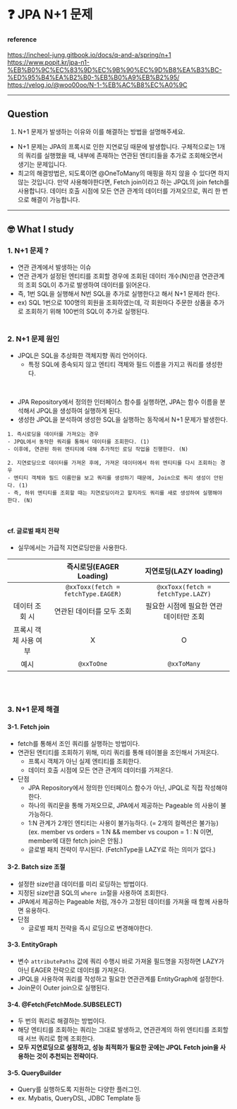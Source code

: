 # :question: JPA N+1 문제

#### reference
https://incheol-jung.gitbook.io/docs/q-and-a/spring/n+1<br>
https://www.popit.kr/jpa-n1-%EB%B0%9C%EC%83%9D%EC%9B%90%EC%9D%B8%EA%B3%BC-%ED%95%B4%EA%B2%B0-%EB%B0%A9%EB%B2%95/<br>
https://velog.io/@woo00oo/N-1-%EB%AC%B8%EC%A0%9C
<hr>

## Question
1. N+1 문제가 발생하는 이유와 이를 해결하는 방법을 설명해주세요.
- N+1 문제는 JPA의 프록시로 인한 지연로딩 때문에 발생합니다. 구체적으로는 1개의 쿼리를 실행했을 때, 내부에 존재하는 연관된 엔티티들을 추가로 조회해오면서 생기는 문제입니다.
- 최고의 해결방법은, 되도록이면 @OneToMany의 매핑을 하지 않을 수 있다면 하지 않는 것입니다. 만약 사용해야한다면, Fetch join이라고 하는 JPQL의 join fetch를 사용합니다. 데이터 호출 시점에 모든 연관 관계의 데이터를 가져오므로, 쿼리 한 번으로 해결이 가능합니다.
<hr>

## :nerd_face:	What I study
### 1. N+1 문제 ?
- 연관 관계에서 발생하는 이슈
- 연관 관계가 설정된 엔티티를 조회할 경우에 조회된 데이터 개수(N)만큼 연관관계의 조회 SQL이 추가로 발생하여 데이터를 읽어온다.
- 즉, 1번 SQL을 실행해서 N번 SQL을 추가로 실행한다고 해서 N+1 문제라 한다.
- ex) SQL 1번으로 100명의 회원을 조회하였는데, 각 회원마다 주문한 상품을 추가로 조회하기 위해 100번의 SQL이 추가로 실행된다.
<br><br>

### 2. N+1 문제 원인
- JPQL은 SQL을 추상화한 객체지향 쿼리 언어이다.
  - 특정 SQL에 종속되지 않고 엔티티 객체와 필드 이름을 가지고 쿼리를 생성한다.

<br>

- JPA Repository에서 정의한 인터페이스 함수를 실행하면, JPA는 함수 이름을 분석해서 JPQL을 생성하여 실행하게 된다.
- 생성한 JPQL을 분석하여 생성한 SQL을 실행하는 동작에서 N+1 문제가 발생한다.

```
1. 즉시로딩을 데이터를 가져오는 경우
- JPQL에서 동작한 쿼리를 통해서 데이터를 조회한다. (1)
- 이후에, 연관된 하위 엔티티에 대해 추가적인 로딩 작업을 진행한다. (N)

2. 지연로딩으로 데이터를 가져온 후에, 가져온 데이터에서 하위 엔티티를 다시 조회하는 경우
- 엔티티 객체와 필드 이름만을 보고 쿼리를 생성하기 때문에, Join으로 쿼리 생성이 안된다. (1)
- 즉, 하위 엔티티를 조회할 때는 지연로딩이라고 할지라도 쿼리를 새로 생성하여 실행해야 한다. (N)
```
<br>

#### cf. 글로벌 패치 전략
- 실무에서는 가급적 지연로딩만을 사용한다.

||즉시로딩(EAGER Loading)|지연로딩(LAZY loading)|
|:---:|:---:|:---:|
||`@xxToxx(fetch = fetchType.EAGER)`|`@xxToxx(fetch = fetchType.LAZY)`|
|데이터 조회 시|연관된 데이터를 모두 조회|필요한 시점에 필요한 연관 데이터만 조회|
|프록시 객체 사용 여부|X|O|
|예시|`@xxToOne`|`@xxToMany`|

<br><br>

### 3. N+1 문제 해결
#### 3-1. Fetch join
- fetch를 통해서 조인 쿼리를 실행하는 방법이다.
- 연관된 엔티티를 조회하기 위해, 미리 쿼리를 통해 테이블을 조인해서 가져온다.
  - 프록시 객체가 아닌 실제 엔티티를 조회한다.
  - 데이터 호출 시점에 모든 연관 관계의 데이터를 가져온다.
- 단점
  - JPA Repository에서 정의한 인터페이스 함수가 아닌, JPQL로 직접 작성해야 한다.
  - 하나의 쿼리문을 통해 가져오므로, JPA에서 제공하는 Pageable 의 사용이 불가능하다.
  - 1:N 관계가 2개인 엔티티는 사용이 불가능하다. (= 2개의 컬렉션은 불가능) <br> (ex. member vs orders = 1:N && member vs coupon = 1 : N 이면, member에 대한 fetch join은 안됨.)
  - 글로벌 패치 전략이 무시된다. (FetchType을 LAZY로 하는 의미가 없다.)

#### 3-2. Batch size 조절
- 설정한 size만큼 데이터를 미리 로딩하는 방법이다.
- 지정된 size만큼 SQL의 `where in`절을 사용하여 조회한다.
- JPA에서 제공하는 Pageable 처럼, 개수가 고정된 데이터를 가져올 때 함께 사용하면 유용하다.
- 단점
  - 글로벌 패치 전략을 즉시 로딩으로 변경해야한다.

#### 3-3. EntityGraph
- 변수 `attributePaths` 값에 쿼리 수행시 바로 가져올 필드명을 지정하면 LAZY가 아닌 EAGER 전략으로 데이터를 가져온다.
- JPQL을 사용하여 쿼리를 작성하고 필요한 연관관계를 EntityGraph에 설정한다.
- Join문이 Outer join으로 실행된다.

#### 3-4. @Fetch(FetchMode.SUBSELECT)
- 두 번의 쿼리로 해결하는 방법이다.
- 해당 엔티티를 조회하는 쿼리는 그대로 발생하고, 연관관계의 하위 엔티티를 조회할 때 서브 쿼리로 함께 조회한다.
- **모두 지연로딩으로 설정하고, 성능 최적화가 필요한 곳에는 JPQL Fetch join을 사용하는 것이 추천되는 전략이다.**

#### 3-5. QueryBuilder
- Query를 실행하도록 지원하는 다양한 플러그인.
- ex. Mybatis, QueryDSL, JDBC Template 등